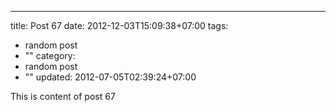 ---
title: Post 67
date: 2012-12-03T15:09:38+07:00
tags:
  - random post
  - ""
category:
  - random post
  - ""
updated: 2012-07-05T02:39:24+07:00

This is content of post 67